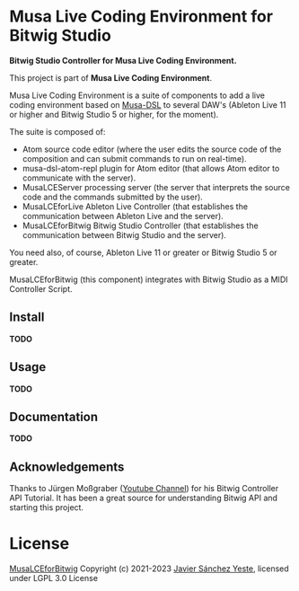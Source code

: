 # Musa Live Coding Environment for Bitwig Studio

**Bitwig Studio Controller for Musa Live Coding Environment.**

This project is part of **Musa Live Coding Environment**.

Musa Live Coding Environment is a suite of components to add a live coding environment based on [Musa-DSL](https://github.com/javier-sy/musa-dsl) to several DAW's (Ableton Live 11 or higher and Bitwig Studio 5 or higher, for the moment).

The suite is composed of:
- Atom source code editor (where the user edits the source code of the composition and can submit commands to run on real-time).
- musa-dsl-atom-repl plugin for Atom editor (that allows Atom editor to communicate with the server).
- MusaLCEServer processing server (the server that interprets the source code and the commands submitted by the user).
- MusaLCEforLive Ableton Live Controller (that establishes the communication between Ableton Live and the server).
- MusaLCEforBitwig Bitwig Studio Controller (that establishes the communication between Bitwig Studio and the server).

You need also, of course, Ableton Live 11 or greater or Bitwig Studio 5 or greater.

MusaLCEforBitwig (this component) integrates with Bitwig Studio as a MIDI Controller Script.

## Install
**TODO**

## Usage
**TODO**

## Documentation
**TODO**

## Acknowledgements

Thanks to Jürgen Moßgraber ([Youtube Channel](https://www.youtube.com/channel/UCMgtq3iKqYamt9C-xbxwjTA)) for his Bitwig Controller API Tutorial. It has been a great source for understanding Bitwig API and starting this project.


# License

[MusaLCEforBitwig](https://github.com/javier-sy/MusaLCEforBitwig) Copyright (c) 2021-2023 [Javier Sánchez Yeste](https://yeste.studio), licensed under LGPL 3.0 License